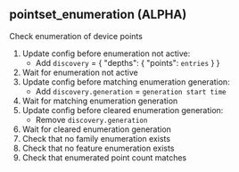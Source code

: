 
## pointset_enumeration (ALPHA)

Check enumeration of device points

1. Update config before enumeration not active:
    * Add `discovery` = { "depths": { "points": `entries` } }
1. Wait for enumeration not active
1. Update config before matching enumeration generation:
    * Add `discovery.generation` = `generation start time`
1. Wait for matching enumeration generation
1. Update config before cleared enumeration generation:
    * Remove `discovery.generation`
1. Wait for cleared enumeration generation
1. Check that no family enumeration exists
1. Check that no feature enumeration exists
1. Check that enumerated point count matches
